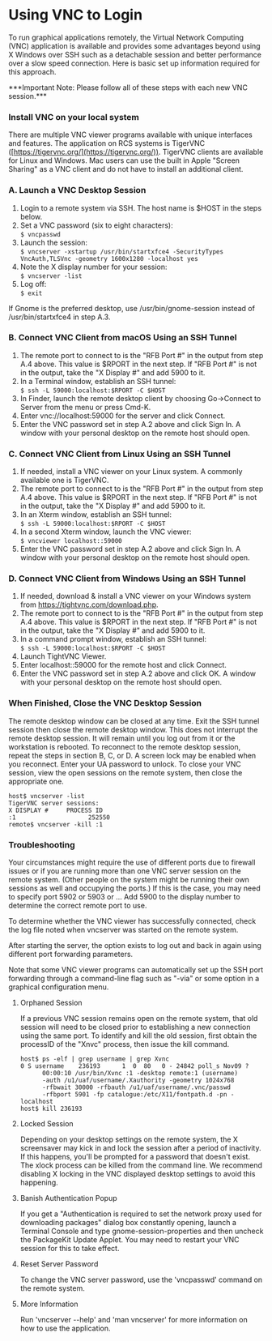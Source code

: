 # Using VNC to Login

To run graphical applications remotely, the Virtual Network Computing (VNC) application is available and provides some advantages beyond using X Windows over SSH such as a detachable session and better performance over a slow speed connection. Here is basic set up information required for this approach.

\*\*\*Important Note: Please follow all of these steps with each new VNC session.\*\*\*

### Install VNC on your local system

There are multiple VNC viewer programs available with unique interfaces and features. The application on RCS systems is TigerVNC ([https://tigervnc.org/](https://tigervnc.org/)). TigerVNC clients are available for Linux and Windows. Mac users can use the built in Apple "Screen Sharing" as a VNC client and do not have to install an additional client.

### A. Launch a VNC Desktop Session

1. Login to a remote system via SSH. The host name is $HOST in the steps below.
2. Set a VNC password (six to eight characters):\
   `$ vncpasswd`
3. Launch the session:\
   `$ vncserver -xstartup /usr/bin/startxfce4 -SecurityTypes VncAuth,TLSVnc -geometry 1600x1280 -localhost yes`
4. Note the X display number for your session:\
   `$ vncserver -list`
5. Log off:\
   `$ exit`

If Gnome is the preferred desktop, use /usr/bin/gnome-session instead of /usr/bin/startxfce4 in step A.3.

### B. Connect VNC Client from macOS Using an SSH Tunnel

1. The remote port to connect to is the "RFB Port #" in the output from step A.4 above. This value is $RPORT in the next step. If "RFB Port #" is not in the output, take the "X Display #" and add 5900 to it.
2. In a Terminal window, establish an SSH tunnel:\
   `$ ssh -L 59000:localhost:$RPORT -C $HOST`
3. In Finder, launch the remote desktop client by choosing Go->Connect to Server from the menu or press Cmd-K.
4. Enter vnc://localhost:59000 for the server and click Connect.
5. Enter the VNC password set in step A.2 above and click Sign In. A window with your personal desktop on the remote host should open.

### C. Connect VNC Client from Linux Using an SSH Tunnel

1. If needed, install a VNC viewer on your Linux system. A commonly available one is TigerVNC.
2. The remote port to connect to is the "RFB Port #" in the output from step A.4 above. This value is $RPORT in the next step. If "RFB Port #" is not in the output, take the "X Display #" and add 5900 to it.
3. In an Xterm window, establish an SSH tunnel:\
   `$ ssh -L 59000:localhost:$RPORT -C $HOST`
4. In a second Xterm window, launch the VNC viewer:\
   `$ vncviewer localhost::59000`
5. Enter the VNC password set in step A.2 above and click Sign In. A window with your personal desktop on the remote host should open.

### D. Connect VNC Client from Windows Using an SSH Tunnel

1. If needed, download & install a VNC viewer on your Windows system from https://tightvnc.com/download.php.
2. The remote port to connect to is the "RFB Port #" in the output from step A.4 above. This value is $RPORT in the next step. If "RFB Port #" is not in the output, take the "X Display #" and add 5900 to it.
3. In a command prompt window, establish an SSH tunnel:\
   `$ ssh -L 59000:localhost:$RPORT -C $HOST`
4. Launch TightVNC Viewer.
5. Enter localhost::59000 for the remote host and click Connect.
6. Enter the VNC password set in step A.2 above and click OK. A window with your personal desktop on the remote host should open.

### When Finished, Close the VNC Desktop Session <a href="#vncstep5" id="vncstep5"></a>

The remote desktop window can be closed at any time. Exit the SSH tunnel session then close the remote desktop window. This does not interrupt the remote desktop session. It will remain until you log out from it or the workstation is rebooted. To reconnect to the remote desktop session, repeat the steps in section B, C, or D. A screen lock may be enabled when you reconnect. Enter your UA password to unlock. To close your VNC session, view the open sessions on the remote system, then close the appropriate one.

```
host$ vncserver -list
TigerVNC server sessions:
X DISPLAY #     PROCESS ID
:1                    252550
remote$ vncserver -kill :1
```

### Troubleshooting <a href="#vnctrouble" id="vnctrouble"></a>

Your circumstances might require the use of different ports due to firewall issues or if you are running more than one VNC server session on the remote system. (Other people on the system might be running their own sessions as well and occupying the ports.) If this is the case, you may need to specify port 5902 or 5903 or ... Add 5900 to the display number to determine the correct remote port to use.

To determine whether the VNC viewer has successfully connected, check the log file noted when vncserver was started on the remote system.

After starting the server, the option exists to log out and back in again using different port forwarding parameters.

Note that some VNC viewer programs can automatically set up the SSH port forwarding through a command-line flag such as "-via" or some option in a graphical configuration menu.

1.  Orphaned Session

    If a previous VNC session remains open on the remote system, that old session will need to be closed prior to establishing a new connection using the same port. To identify and kill the old session, first obtain the processID of the "Xnvc" process, then issue the kill command.

    ```
    host$ ps -elf | grep username | grep Xvnc
    0 S username    236193      1  0  80   0 - 24842 poll_s Nov09 ?        
          00:00:10 /usr/bin/Xvnc :1 -desktop remote:1 (username) 
          -auth /u1/uaf/username/.Xauthority -geometry 1024x768 
          -rfbwait 30000 -rfbauth /u1/uaf/username/.vnc/passwd 
          -rfbport 5901 -fp catalogue:/etc/X11/fontpath.d -pn -localhost
    host$ kill 236193
    ```
2.  Locked Session

    Depending on your desktop settings on the remote system, the X screensaver may kick in and lock the session after a period of inactivity. If this happens, you'll be prompted for a password that doesn't exist. The xlock process can be killed from the command line. We recommend disabling X locking in the VNC displayed desktop settings to avoid this happening.
3.  Banish Authentication Popup

    If you get a "Authentication is required to set the network proxy used for downloading packages" dialog box constantly opening, launch a Terminal Console and type gnome-session-properties and then uncheck the PackageKit Update Applet. You may need to restart your VNC session for this to take effect.
4.  Reset Server Password

    To change the VNC server password, use the 'vncpasswd' command on the remote system.
5.  More Information

    Run 'vncserver --help' and 'man vncserver' for more information on how to use the application.
